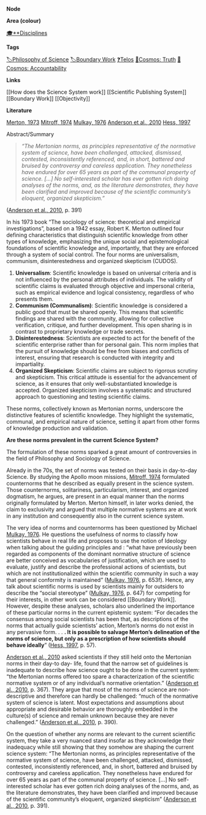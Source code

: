 **Node**

**Area (colour)**

[🎓**Disciplines](https://lean-sphynx-49b.notion.site/Disciplines-72ba770b397c4f34aed13a10d8d0cc3e?pvs=21)

**Tags**

[🏷️Philosophy of Science](https://lean-sphynx-49b.notion.site/Philosophy-of-Science-ae226cfb0404435bafba0d6608f69108?pvs=21) [🏷️Boundary Work](https://lean-sphynx-49b.notion.site/Boundary-Work-e1ff521fa37746e4a5bf2ef70d5fa303?pvs=21) [❓Telos](https://lean-sphynx-49b.notion.site/Telos-11587210186680608bc3ecc5d1ba5772?pvs=21) [🌌Cosmos: Truth](https://lean-sphynx-49b.notion.site/Cosmos-Truth-af34d1903e934f1b989baa138fdfecc6?pvs=21) [🌌Cosmos: Accountability](https://lean-sphynx-49b.notion.site/Cosmos-Accountability-d4c5602b14234f37b493f1133e177038?pvs=21)  
  
**Links**

[[How does the Science System work]] [[Scientific Publishing System]] [[Boundary Work]] [[Objectivity]]  
  
**Literature**

[Merton, 1973](https://lean-sphynx-49b.notion.site/Merton-1973-51e5d444bb244841b4497add89398479?pvs=21) [Mitroff, 1974](https://lean-sphynx-49b.notion.site/Mitroff-1974-16934a58fed749de8b054e55f5784840?pvs=21) [Mulkay, 1976](https://lean-sphynx-49b.notion.site/Mulkay-1976-c3966681d84f49a8859a804aeedf4cab?pvs=21) [Anderson et al., 2010](https://lean-sphynx-49b.notion.site/Anderson-et-al-2010-8f18deac2a5749f9a1c48227e2aa9664?pvs=21) [Hess, 1997](https://lean-sphynx-49b.notion.site/Hess-1997-ca35ecf3c7e94f4db53570d4113ae81e?pvs=21)

  
Abstract/Summary  

> _“The Mertonian norms, as principles representative of the normative system of science, have been challenged, attacked, dismissed, contested, inconsistently referenced, and, in short, battered and bruised by controversy and careless application. They nonetheless have endured for over 65 years as part of the communal property of science. […] No self-interested scholar has ever gotten rich doing analyses of the norms, and, as the literature demonstrates, they have been clarified and improved because of the scientific community’s eloquent, organized skepticism.”_

([Anderson et al., 2010](https://lean-sphynx-49b.notion.site/Anderson-et-al-2010-8f18deac2a5749f9a1c48227e2aa9664?pvs=21), p. 391)

In his 1973 book “The sociology of science: theoretical and empirical investigations”, based on a 1942 essay, Robert K. Merton outlined four defining characteristics that distinguish scientific knowledge from other types of knowledge, emphasizing the unique social and epistemological foundations of scientific knowledge and, importantly, that they are enforced through a system of social control. The four norms are universalism, communism, disinterestedness and organized skepticism (CUDOS).

1. **Universalism**: Scientific knowledge is based on universal criteria and is not influenced by the personal attributes of individuals. The validity of scientific claims is evaluated through objective and impersonal criteria, such as empirical evidence and logical consistency, regardless of who presents them.
2. **Communism (Communalism)**: Scientific knowledge is considered a public good that must be shared openly. This means that scientific findings are shared with the community, allowing for collective verification, critique, and further development. This open sharing is in contrast to proprietary knowledge or trade secrets.
3. **Disinterestedness**: Scientists are expected to act for the benefit of the scientific enterprise rather than for personal gain. This norm implies that the pursuit of knowledge should be free from biases and conflicts of interest, ensuring that research is conducted with integrity and impartiality.
4. **Organized Skepticism**: Scientific claims are subject to rigorous scrutiny and skepticism. This critical attitude is essential for the advancement of science, as it ensures that only well-substantiated knowledge is accepted. Organized skepticism involves a systematic and structured approach to questioning and testing scientific claims.

These norms, collectively known as Mertonian norms, underscore the distinctive features of scientific knowledge. They highlight the systematic, communal, and empirical nature of science, setting it apart from other forms of knowledge production and validation.

  

**Are these norms prevalent in the current Science System?**

The formulation of these norms sparked a great amount of controversies in the field of Philosophy and Sociology of Science.

Already in the 70s, the set of norms was tested on their basis in day-to-day Science. By studying the Apollo moon missions, [Mitroff, 1974](https://lean-sphynx-49b.notion.site/Mitroff-1974-16934a58fed749de8b054e55f5784840?pvs=21) formulated counternorms that he described as equally present in the science system. Those counternorms, solitariness, particularism, interest, and organized dogmatism, he argues, are present in an equal manner than the norms originally formulated by Merton. Merton himself, in later works denied, the claim to exclusivity and argued that multiple normative systems are at work in any institution and consequently also in the current science system.

The very idea of norms and counternorms has been questioned by Michael [Mulkay, 1976](https://lean-sphynx-49b.notion.site/Mulkay-1976-c3966681d84f49a8859a804aeedf4cab?pvs=21). He questions the usefulness of norms to classify how scientists behave in real life and proposes to use the notion of Ideology when talking about the guiding principles and : “what have previously been regarded as components of the dominant normative structure of science are better conceived as vocabularies of justification, which are used to evaluate, justify and describe the professional actions of scientists, but which are not institutionalized within the scientific community in such a way that general conformity is maintained” ([Mulkay, 1976](https://lean-sphynx-49b.notion.site/Mulkay-1976-c3966681d84f49a8859a804aeedf4cab?pvs=21), p. 653f). Hence, any talk about scientific norms is used by scientists mainly for outsiders to describe the “social stereotype” ([Mulkay, 1976](https://lean-sphynx-49b.notion.site/Mulkay-1976-c3966681d84f49a8859a804aeedf4cab?pvs=21), p. 647) for competing for their interests, in other work can be considered [[Boundary Work]]. However, despite these analyses, scholars also underlined the importance of these particular norms in the current epistemic system: “For decades the consensus among social scientists has been that, as descriptions of the norms that actually guide scientists’ action, Merton’s norms do not exist in any pervasive form. . . **. It is possible to salvage Merton’s delineation of the norms of science, but only as a prescription of how scientists should behave ideally**” ([Hess, 1997](https://lean-sphynx-49b.notion.site/Hess-1997-ca35ecf3c7e94f4db53570d4113ae81e?pvs=21), p. 57).

[Anderson et al., 2010](https://lean-sphynx-49b.notion.site/Anderson-et-al-2010-8f18deac2a5749f9a1c48227e2aa9664?pvs=21) asked scientists if they still held onto the Mertonian norms in their day-to day- life, found that the narrow set of guidelines is inadequate to describe how science ought to be done in the current system: “the Mertonian norms offered too spare a characterization of the scientific normative system or of any individual’s normative orientation.” ([Anderson et al., 2010](https://lean-sphynx-49b.notion.site/Anderson-et-al-2010-8f18deac2a5749f9a1c48227e2aa9664?pvs=21), p. 367). They argue that most of the norms of science are non-descriptive and therefore can hardly be challenged: “much of the normative system of science is latent. Most expectations and assumptions about appropriate and desirable behavior are thoroughly embedded in the culture(s) of science and remain unknown because they are never challenged.” ([Anderson et al., 2010](https://lean-sphynx-49b.notion.site/Anderson-et-al-2010-8f18deac2a5749f9a1c48227e2aa9664?pvs=21), p. 390).

On the question of whether any norms are relevant to the current scientific system, they take a very nuanced stand insofar as they acknowledge their inadequacy while still showing that they somehow are shaping the current science system: “The Mertonian norms, as principles representative of the normative system of science, have been challenged, attacked, dismissed, contested, inconsistently referenced, and, in short, battered and bruised by controversy and careless application. They nonetheless have endured for over 65 years as part of the communal property of science. […] No self-interested scholar has ever gotten rich doing analyses of the norms, and, as the literature demonstrates, they have been clarified and improved because of the scientific community’s eloquent, organized skepticism” ([Anderson et al., 2010](https://lean-sphynx-49b.notion.site/Anderson-et-al-2010-8f18deac2a5749f9a1c48227e2aa9664?pvs=21), p. 391).
